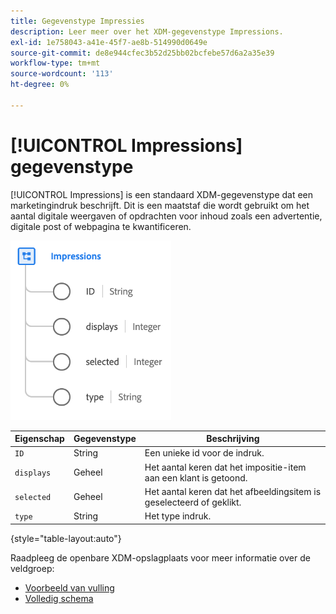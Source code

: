 ```yaml
---
title: Gegevenstype Impressies
description: Leer meer over het XDM-gegevenstype Impressions.
exl-id: 1e758043-a41e-45f7-ae8b-514990d0649e
source-git-commit: de8e944cfec3b52d25bb02bcfebe57d6a2a35e39
workflow-type: tm+mt
source-wordcount: '113'
ht-degree: 0%

---
```


# [!UICONTROL Impressions] gegevenstype

[!UICONTROL Impressions] is een standaard XDM-gegevenstype dat een marketingindruk beschrijft. Dit is een maatstaf die wordt gebruikt om het aantal digitale weergaven of opdrachten voor inhoud zoals een advertentie, digitale post of webpagina te kwantificeren.

![](../images/data-types/impressions.png)

| Eigenschap | Gegevenstype | Beschrijving |
| --- | --- | --- |
| `ID` | String | Een unieke id voor de indruk. |
| `displays` | Geheel | Het aantal keren dat het impositie-item aan een klant is getoond. |
| `selected` | Geheel | Het aantal keren dat het afbeeldingsitem is geselecteerd of geklikt. |
| `type` | String | Het type indruk. |

{style="table-layout:auto"}

Raadpleeg de openbare XDM-opslagplaats voor meer informatie over de veldgroep:

* [Voorbeeld van vulling](https://github.com/adobe/xdm/blob/master/components/datatypes/industry-verticals/impressions.example.1.json)
* [Volledig schema](https://github.com/adobe/xdm/blob/master/components/datatypes/industry-verticals/impressions.schema.json)
